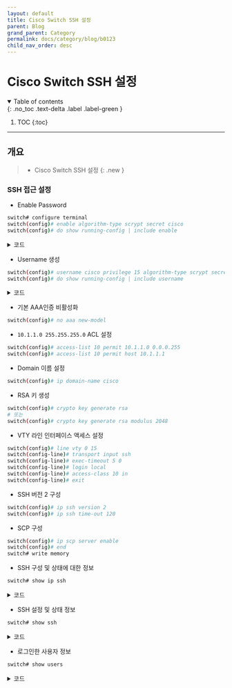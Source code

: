 ```yaml
---
layout: default
title: Cisco Switch SSH 설정
parent: Blog
grand_parent: Category
permalink: docs/category/blog/b0123
child_nav_order: desc
---
```


# Cisco Switch SSH 설정

<details open markdown="block">
  <summary>
    Table of contents
  </summary>
  {: .no_toc .text-delta .label .label-green }
  
1. TOC
{:toc}

</details>

---

## 개요

> - Cisco Switch SSH 설정
{: .new }

### SSH 접근 설정

- Enable Password

```bash
switch# configure terminal
switch(config)# enable algorithm-type scrypt secret cisco
switch(config)# do show running-config | include enable
```

<details markdown="block">
  <summary>
    코드
  </summary>
  {: .text-delta .label .label-green }
  
```bash
enable secret 9 $9$MK.hUo10dZ//0Y$63eq6rKJ/3K2DgFRQTIpbzVduZ/Jr813OWhO/5j3yG6
```

</details>

- Username 생성

```bash
switch(config)# username cisco privilege 15 algorithm-type scrypt secret cisco
switch(config)# do show running-config | include username
```

<details markdown="block">
  <summary>
    코드
  </summary>
  {: .text-delta .label .label-green }
  
```bash
username cisco privilege 15 secret 9 $9$rnEll/AtEUx/k5$NRf6xUYo9EOOL8d4PWF.AZV.aX4Giba6jPv7deW.hzA
```

</details>

- 기본 AAA인증 비활성화

```bash
switch(config)# no aaa new-model
```

- `10.1.1.0 255.255.255.0` ACL 설정

```bash
switch(config)# access-list 10 permit 10.1.1.0 0.0.0.255
switch(config)# access-list 10 permit host 10.1.1.1
```

- Domain 이름 설정

```bash
switch(config)# ip domain-name cisco
```

- RSA 키 생성

```bash
switch(config)# crypto key generate rsa
# 또는
switch(config)# crypto key generate rsa modulus 2048 
```

- VTY 라인 인터페이스 액세스 설정

```bash
switch(config)# line vty 0 15
switch(config-line)# transport input ssh
switch(config-line)# exec-timeout 5 0
switch(config-line)# login local
switch(config-line)# access-class 10 in
switch(config-line)# exit
```

- SSH 버전 2 구성

```bash
switch(config)# ip ssh version 2
switch(config)# ip ssh time-out 120
```

- SCP 구성

```bash
switch(config)# ip scp server enable
switch(config)# end
switch# write memory
```

- SSH 구성 및 상태에 대한 정보

```bash
switch# show ip ssh
```

<details markdown="block">
  <summary>
    코드
  </summary>
  {: .text-delta .label .label-green }
  
```bash
SSH Enabled - version 2.0
Authentication methods:publickey,keyboard-interactive,password
Encryption Algorithms:aes128-ctr,aes192-ctr,aes256-ctr,aes128-cbc,3des-cbc,aes192-cbc,aes256-cbc
MAC Algorithms:hmac-sha1,hmac-sha1-96
Authentication timeout: 120 secs; Authentication retries: 3
Minimum expected Diffie Hellman key size : 1024 bits
IOS Keys in SECSH format(ssh-rsa, base64 encoded):
ssh-rsa AAAAB3NzaC1yc2EAAAADAQABAAAAgQC48RiW3BUP6/Qevsx+LHI5gyn9E1VG14xeP7w8Ecnv
irXvme6rlKOpLa7ei8AkmzEQntFC0qRQzLzDIN8wQXQ2CcL0kg0HYtuB4Dux0UCal5YJpP1rrEffgzaO
ucQfE5ym9mgfGYVRt11mB1aA5fQQDPqOUJO4F4QmDt4wjp5bVQ==
```

</details>

- SSH 설정 및 상태 정보

```bash
switch# show ssh
```

<details markdown="block">
  <summary>
    코드
  </summary>
  {: .text-delta .label .label-green }
  
```bash
Connection Version Mode Encryption  Hmac         State                 Username
1          2.0     IN   aes128-ctr  hmac-sha1    Session started       cisco
1          2.0     OUT  aes128-ctr  hmac-sha1    Session started       cisco
%No SSHv1 server connections running.
```

</details>

- 로그인한 사용자 정보

```bash
switch# show users
```

<details markdown="block">
  <summary>
    코드
  </summary>
  {: .text-delta .label .label-green }
  
```bash
    Line       User       Host(s)              Idle       Location
   0 con 0                idle                 00:06:50   
*  2 vty 1     mailplug   idle                 00:00:00 10.1.1.1

  Interface    User               Mode         Idle     Peer Address

```

</details>
